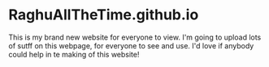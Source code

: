 # RaghuAllTheTime.github.io
This is my brand new website for everyone to view. I'm going to upload lots of sutff on this webpage, for everyone to see and use.
I'd love if anybody could help in te making of this website!
